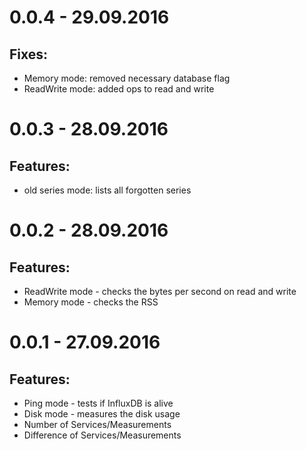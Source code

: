 # 0.0.4 - 29.09.2016
## Fixes:
- Memory mode: removed necessary database flag
- ReadWrite mode: added ops to read and write

# 0.0.3 - 28.09.2016
## Features:
- old series mode: lists all forgotten series

# 0.0.2 - 28.09.2016
## Features:
- ReadWrite mode - checks the bytes per second on read and write
- Memory mode - checks the RSS

# 0.0.1 - 27.09.2016
## Features:
- Ping mode - tests if InfluxDB is alive
- Disk mode - measures the disk usage
- Number of Services/Measurements
- Difference of Services/Measurements